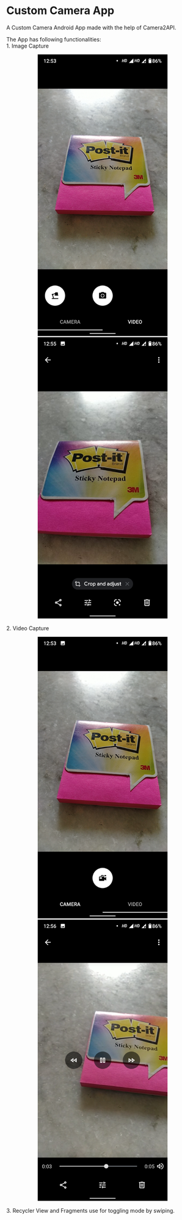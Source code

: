 # Custom Camera App
A Custom Camera Android App made with the help of Camera2API.

The App has following functionalities: <br />
    1. Image Capture <br />
    <p align="center">
        <img src="Images/Camera.png" width="340" title="Camera App Interface Screenshot">
        <img src="Images/CapturedImage.png" width="340" title="Captured Image Screenshot">
    </p>
    2. Video Capture <br />
    <p align="center">
        <img src="Images/Video.png" width="340" title="Video Interface Screenshot">
        <img src="Images/CapturedVideo.png" width="340" title="Captured Video Screenshot">
    </p>
    3. Recycler View and Fragments use for toggling mode by swiping. <br />
    
